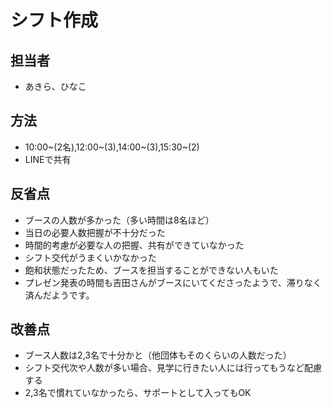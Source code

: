# シフト作成

## 担当者
- あきら、ひなこ

## 方法
- 10:00~(2名),12:00~(3),14:00~(3),15:30~(2)
- LINEで共有
  
## 反省点
- ブースの人数が多かった（多い時間は8名ほど）
- 当日の必要人数把握が不十分だった
- 時間的考慮が必要な人の把握、共有ができていなかった
- シフト交代がうまくいかなかった
- 飽和状態だったため、ブースを担当することができない人もいた
- プレゼン発表の時間も吉田さんがブースにいてくださったようで、滞りなく済んだようです。

## 改善点
- ブース人数は2,3名で十分かと（他団体もそのくらいの人数だった）
- シフト交代次や人数が多い場合、見学に行きたい人には行ってもうなど配慮する
- 2,3名で慣れていなかったら、サポートとして入ってもOK
  
